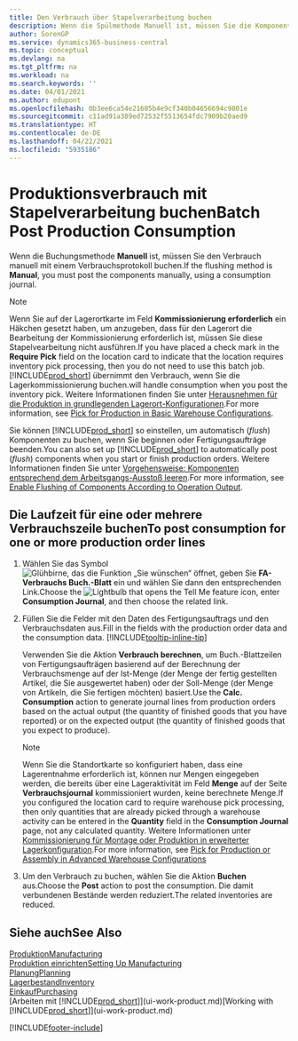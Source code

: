 ```yaml
---
title: Den Verbrauch über Stapelverarbeitung buchen
description: Wenn die Spülmethode Manuell ist, müssen Sie die Komponenten manuell buchen, indem Sie ein Verbrauchsjournal verwenden.
author: SorenGP
ms.service: dynamics365-business-central
ms.topic: conceptual
ms.devlang: na
ms.tgt_pltfrm: na
ms.workload: na
ms.search.keywords: ''
ms.date: 04/01/2021
ms.author: edupont
ms.openlocfilehash: 0b3ee6ca54e21605b4e9cf340b04656694c9801e
ms.sourcegitcommit: c11ad91a389ed72532f5513654fdc7909b20aed9
ms.translationtype: HT
ms.contentlocale: de-DE
ms.lasthandoff: 04/22/2021
ms.locfileid: "5935186"
---
```

# <a name="batch-post-production-consumption"></a><span data-ttu-id="7b49f-103">Produktionsverbrauch mit Stapelverarbeitung buchen</span><span class="sxs-lookup"><span data-stu-id="7b49f-103">Batch Post Production Consumption</span></span>

<span data-ttu-id="7b49f-104">Wenn die Buchungsmethode **Manuell** ist, müssen Sie den Verbrauch manuell mit einem Verbrauchsprotokoll buchen.</span><span class="sxs-lookup"><span data-stu-id="7b49f-104">If the flushing method is **Manual**, you must post the components manually, using a consumption journal.</span></span>  

>[!NOTE]
> <span data-ttu-id="7b49f-105">Wenn Sie auf der Lagerortkarte im Feld **Kommissionierung erforderlich** ein Häkchen gesetzt haben, um anzugeben, dass für den Lagerort die Bearbeitung der Kommissionierung erforderlich ist, müssen Sie diese Stapelvearbeitung nicht ausführen.</span><span class="sxs-lookup"><span data-stu-id="7b49f-105">If you have placed a check mark in the **Require Pick** field on the location card to indicate that the location requires inventory pick processing, then you do not need to use this batch job.</span></span> [!INCLUDE[prod_short](includes/prod_short.md)] <span data-ttu-id="7b49f-106">übernimmt den Verbrauch, wenn Sie die Lagerkommissionierung buchen.</span><span class="sxs-lookup"><span data-stu-id="7b49f-106">will handle consumption when you post the inventory pick.</span></span> <span data-ttu-id="7b49f-107">Weitere Informationen finden Sie unter [Herausnehmen für die Produktion in grundlegenden Lagerort-Konfigurationen](warehouse-how-to-pick-for-production.md#pick-for-production-in-basic-warehouse-configurations).</span><span class="sxs-lookup"><span data-stu-id="7b49f-107">For more information, see [Pick for Production in Basic Warehouse Configurations](warehouse-how-to-pick-for-production.md#pick-for-production-in-basic-warehouse-configurations).</span></span>  

<span data-ttu-id="7b49f-108">Sie können [!INCLUDE[prod_short](includes/prod_short.md)] so einstellen, um automatisch (*flush*) Komponenten zu buchen, wenn Sie beginnen oder Fertigungsaufträge beenden.</span><span class="sxs-lookup"><span data-stu-id="7b49f-108">You can also set up [!INCLUDE[prod_short](includes/prod_short.md)] to automatically post (*flush*) components when you start or finish production orders.</span></span> <span data-ttu-id="7b49f-109">Weitere Informationen finden Sie unter [Vorgehensweise: Komponenten entsprechend dem Arbeitsgangs-Ausstoß leeren](production-how-to-flush-components-according-to-operation-output.md).</span><span class="sxs-lookup"><span data-stu-id="7b49f-109">For more information, see [Enable Flushing of Components According to Operation Output](production-how-to-flush-components-according-to-operation-output.md).</span></span>

## <a name="to-post-consumption-for-one-or-more-production-order-lines"></a><span data-ttu-id="7b49f-110">Die Laufzeit für eine oder mehrere Verbrauchszeile buchen</span><span class="sxs-lookup"><span data-stu-id="7b49f-110">To post consumption for one or more production order lines</span></span>

1. <span data-ttu-id="7b49f-111">Wählen Sie das Symbol ![Glühbirne, das die Funktion „Sie wünschen“ öffnet](media/ui-search/search_small.png "Was möchten Sie tun?"), geben Sie **FA-Verbrauchs Buch.-Blatt** ein und wählen Sie dann den entsprechenden Link.</span><span class="sxs-lookup"><span data-stu-id="7b49f-111">Choose the ![Lightbulb that opens the Tell Me feature](media/ui-search/search_small.png "Tell me what you want to do") icon, enter **Consumption Journal**, and then choose the related link.</span></span>  
2. <span data-ttu-id="7b49f-112">Füllen Sie die Felder mit den Daten des Fertigungsauftrags und den Verbrauchsdaten aus.</span><span class="sxs-lookup"><span data-stu-id="7b49f-112">Fill in the fields with the production order data and the consumption data.</span></span> [!INCLUDE[tooltip-inline-tip](includes/tooltip-inline-tip_md.md)]  

    <span data-ttu-id="7b49f-113">Verwenden Sie die Aktion **Verbrauch berechnen**, um Buch.-Blattzeilen von Fertigungsaufträgen basierend auf der Berechnung der Verbrauchsmenge auf der Ist-Menge (der Menge der fertig gestellten Artikel, die Sie ausgewertet haben) oder der Soll-Menge (der Menge von Artikeln, die Sie fertigen möchten) basiert.</span><span class="sxs-lookup"><span data-stu-id="7b49f-113">Use the **Calc. Consumption** action to generate journal lines from production orders based on the actual output (the quantity of finished goods that you have reported) or on the expected output (the quantity of finished goods that you expect to produce).</span></span>

    > [!NOTE]
    > <span data-ttu-id="7b49f-114">Wenn Sie die Standortkarte so konfiguriert haben, dass eine Lagerentnahme erforderlich ist, können nur Mengen eingegeben werden, die bereits über eine Lageraktivität im Feld **Menge** auf der Seite **Verbrauchsjournal** kommissioniert wurden, keine berechnete Menge.</span><span class="sxs-lookup"><span data-stu-id="7b49f-114">If you configured the location card to require warehouse pick processing, then only quantities that are already picked through a warehouse activity can be entered in the **Quantity** field in the **Consumption Journal** page, not any calculated quantity.</span></span> <span data-ttu-id="7b49f-115">Weitere Informationen unter [Kommissionierung für Montage oder Produktion in erweiterter Lagerkonfiguration](warehouse-how-to-pick-for-internal-operations-in-advanced-warehousing.md).</span><span class="sxs-lookup"><span data-stu-id="7b49f-115">For more information, see [Pick for Production or Assembly in Advanced Warehouse Configurations](warehouse-how-to-pick-for-internal-operations-in-advanced-warehousing.md)</span></span>

3. <span data-ttu-id="7b49f-116">Um den Verbrauch zu buchen, wählen Sie die Aktion **Buchen** aus.</span><span class="sxs-lookup"><span data-stu-id="7b49f-116">Choose the **Post** action to post the consumption.</span></span> <span data-ttu-id="7b49f-117">Die damit verbundenen Bestände werden reduziert.</span><span class="sxs-lookup"><span data-stu-id="7b49f-117">The related inventories are reduced.</span></span>

## <a name="see-also"></a><span data-ttu-id="7b49f-118">Siehe auch</span><span class="sxs-lookup"><span data-stu-id="7b49f-118">See Also</span></span>

[<span data-ttu-id="7b49f-119">Produktion</span><span class="sxs-lookup"><span data-stu-id="7b49f-119">Manufacturing</span></span>](production-manage-manufacturing.md)  
[<span data-ttu-id="7b49f-120">Produktion einrichten</span><span class="sxs-lookup"><span data-stu-id="7b49f-120">Setting Up Manufacturing</span></span>](production-configure-production-processes.md)  
[<span data-ttu-id="7b49f-121">Planung</span><span class="sxs-lookup"><span data-stu-id="7b49f-121">Planning</span></span>](production-planning.md)  
[<span data-ttu-id="7b49f-122">Lagerbestand</span><span class="sxs-lookup"><span data-stu-id="7b49f-122">Inventory</span></span>](inventory-manage-inventory.md)  
[<span data-ttu-id="7b49f-123">Einkauf</span><span class="sxs-lookup"><span data-stu-id="7b49f-123">Purchasing</span></span>](purchasing-manage-purchasing.md)  
<span data-ttu-id="7b49f-124">[Arbeiten mit [!INCLUDE[prod_short](includes/prod_short.md)]](ui-work-product.md)</span><span class="sxs-lookup"><span data-stu-id="7b49f-124">[Working with [!INCLUDE[prod_short](includes/prod_short.md)]](ui-work-product.md)</span></span>  

[!INCLUDE[footer-include](includes/footer-banner.md)]
